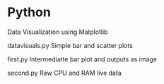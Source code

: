 # Python
Data Visualization using Matplotlib 

datavisuals.py
Simple bar and scatter plots

first.py
Intermediatte bar plot and outputs as image

second.py
Raw CPU and RAM live data